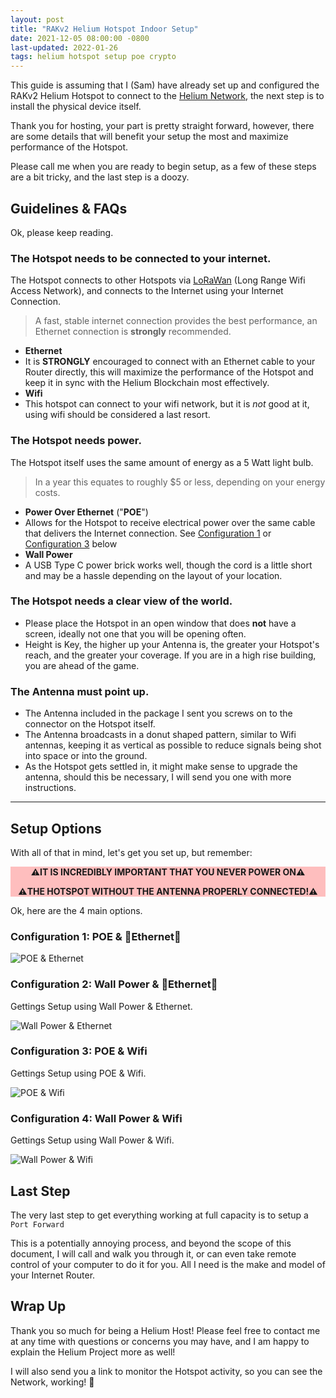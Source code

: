 ```yaml
---
layout: post
title: "RAKv2 Helium Hotspot Indoor Setup"
date: 2021-12-05 08:00:00 -0800
last-updated: 2022-01-26
tags: helium hotspot setup poe crypto
---
```


This guide is assuming that I (Sam) have already set up and configured the RAKv2 Helium Hotspot to connect to the [Helium Network][helium-network], the next step is to install the physical device itself.

Thank you for hosting, your part is pretty straight forward, however, there are some details that will benefit your setup the most and maximize performance of the Hotspot.

Please call me when you are ready to begin setup, as a few of these steps are a bit tricky, and the last step is a doozy.

## Guidelines & FAQs

Ok, please keep reading.

### The Hotspot needs to be connected to your internet.

The Hotspot connects to other Hotspots via [LoRaWan][helium-lorawan] (Long Range Wifi Access Network), and connects to the Internet using your Internet Connection.

> A fast, stable internet connection provides the best performance, an Ethernet connection is **strongly** recommended.

- **Ethernet**
- It is **STRONGLY** encouraged to connect with an Ethernet cable to your Router directly, this will maximize the performance of the Hotspot and keep it in sync with the Helium Blockchain most effectively.
- **Wifi**
- This hotspot can connect to your wifi network, but it is _not_ good at it, using wifi should be considered a last resort.

### The Hotspot needs power.

The Hotspot itself uses the same amount of energy as a 5 Watt light bulb.

> In a year this equates to roughly $5 or less, depending on your energy costs.

- **Power Over Ethernet** ("**POE**")
- Allows for the Hotspot to receive electrical power over the same cable that delivers the Internet connection. See [Configuration 1](#configuration-1:-poe-&-ethernet) or [Configuration 3](#configuration-3:-poe-&-wifi) below
- **Wall Power**
- A USB Type C power brick works well, though the cord is a little short and may be a hassle depending on the layout of your location.

### The Hotspot needs a clear view of the world.

- Please place the Hotspot in an open window that does **not** have a screen, ideally not one that you will be opening often.
- Height is Key, the higher up your Antenna is, the greater your Hotspot's reach, and the greater your coverage. If you are in a high rise building, you are ahead of the game.

### The Antenna must point up.

- The Antenna included in the package I sent you screws on to the connector on the Hotspot itself.
- The Antenna broadcasts in a donut shaped pattern, similar to Wifi antennas, keeping it as vertical as possible to reduce signals being shot into space or into the ground.
- As the Hotspot gets settled in, it might make sense to upgrade the antenna, should this be necessary, I will send you one with more instructions.

---

## Setup Options

With all of that in mind, let's get you set up, but remember:

<div style="background-color:rgba(255, 0, 0, 0.25); text-align:center; vertical-align: middle;font-weight: bold;">
<p>
⚠️IT IS INCREDIBLY IMPORTANT THAT YOU NEVER POWER ON⚠️
</p>
<p>
⚠️THE HOTSPOT WITHOUT THE ANTENNA PROPERLY CONNECTED!⚠️
</p>
</div>

Ok, here are the 4 main options.

### Configuration 1: POE & 🌟Ethernet🌟

![POE & Ethernet][option-1]

### Configuration 2: Wall Power & 🌟Ethernet🌟

Gettings Setup using Wall Power & Ethernet.

![Wall Power & Ethernet][option-2]

### Configuration 3: POE & Wifi

Gettings Setup using POE & Wifi.

![POE & Wifi][option-3]

### Configuration 4: Wall Power & Wifi

Gettings Setup using Wall Power & Wifi.

![Wall Power & Wifi][option-4]

## Last Step

The very last step to get everything working at full capacity is to setup a `Port Forward`

This is a potentially annoying process, and beyond the scope of this document, I will call and walk you through it, or can even take remote control of your computer to do it for you. All I need is the make and model of your Internet Router.

## Wrap Up

Thank you so much for being a Helium Host! Please feel free to contact me at any time with questions or concerns you may have, and I am happy to explain the Helium Project more as well!

I will also send you a link to monitor the Hotspot activity, so you can see the Network, working! 🎈

[helium-lorawan]: https://www.helium.com/lorawan
[helium-network]: https://www.helium.com
[option-1]: https://i.imgur.com/iHCT6Nl.jpg
[option-2]: https://i.imgur.com/7IGx29j.jpg
[option-3]: https://i.imgur.com/j91Nqkj.jpg
[option-4]: https://i.imgur.com/hHjHx4W.jpg
